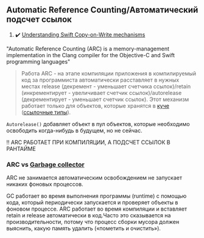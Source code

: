## Automatic Reference Counting/Автоматический подсчет ссылок

1. :heavy_check_mark: [Understanding Swift Copy-on-Write mechanisms](https://habr.com/ru/articles/209288/)

"Automatic Reference Counting (ARC) is a memory-management implementation in the Clang compiler for the Objective-C and Swift programming languages"

> Работа ARC - на этапе компиляции приложения в компилируемый код за программиста автоматически расставляет в нужных местах release (декремент - уменьшает счетчика ссылок)/retain (инкрементирует - увеличивает счетчик ссылок)/autorelease (декрементирует - уменьшает счетчик ссылок). Этот механизм работает только для объектов, которые хранятся в [куче](/Memory%20and%20Concurrency/Memory/RandomAccessMemory/Heap.md) ([ссылочные типы](/Swift/DataStructures/ListValueAndReferenceTypes.md)).

`Autorelease()` добавляет объект в пул объектов, которые необходимо освободить когда-нибудь в будущем, но не сейчас.

!! ARC РАБОТАЕТ ПРИ КОМПИЛЯЦИИ, А ПОДСЧЕТ ССЫЛОК В РАНТАЙМЕ

### ARC vs [Garbage collector](./GarbageCollector.md)

ARC не занимается автоматическим освобождением не запускает никаких фоновых процессов. 

GC работает во время выполнения программы (runtime) с помощью кода, который периодически запускается и проверяет объекты в фоновом процессе. ARC работает во время компиляции и вставляет retain и release автоматически в код.Часто это сказывается на производительности, потому что процесс сборки мусора должен выяснить, какую память удалить («пометить и очистить»).




